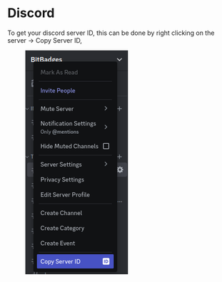 # Discord

To get your discord server ID, this can be done by right clicking on the  server -> Copy Server ID,

<figure><img src="../../.gitbook/assets/image (60).png" alt=""><figcaption></figcaption></figure>
